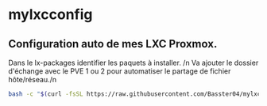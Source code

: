 # mylxcconfig
Configuration auto de mes LXC Proxmox.
------------------------------------------------------------------------------
Dans le lx-packages identifier les paquets à installer. /n
Va ajouter le dossier d'échange avec le PVE 1 ou 2 pour automatiser le partage de fichier hôte/réseau./n

```bash
bash -c "$(curl -fsSL https://raw.githubusercontent.com/Basster04/mylxcconfig/main/custom-all-templates.sh)"
